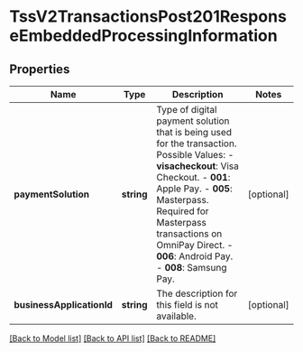 # TssV2TransactionsPost201ResponseEmbeddedProcessingInformation

## Properties
Name | Type | Description | Notes
------------ | ------------- | ------------- | -------------
**paymentSolution** | **string** | Type of digital payment solution that is being used for the transaction. Possible Values:   - **visacheckout**: Visa Checkout.  - **001**: Apple Pay.  - **005**: Masterpass. Required for Masterpass transactions on OmniPay Direct.  - **006**: Android Pay.  - **008**: Samsung Pay. | [optional] 
**businessApplicationId** | **string** | The description for this field is not available. | [optional] 

[[Back to Model list]](../README.md#documentation-for-models) [[Back to API list]](../README.md#documentation-for-api-endpoints) [[Back to README]](../README.md)


